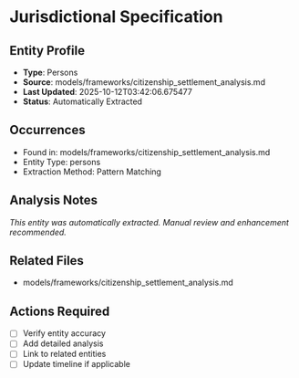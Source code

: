 # Jurisdictional Specification

## Entity Profile
- **Type**: Persons
- **Source**: models/frameworks/citizenship_settlement_analysis.md
- **Last Updated**: 2025-10-12T03:42:06.675477
- **Status**: Automatically Extracted

## Occurrences
- Found in: models/frameworks/citizenship_settlement_analysis.md
- Entity Type: persons
- Extraction Method: Pattern Matching

## Analysis Notes
*This entity was automatically extracted. Manual review and enhancement recommended.*

## Related Files
- models/frameworks/citizenship_settlement_analysis.md

## Actions Required
- [ ] Verify entity accuracy
- [ ] Add detailed analysis
- [ ] Link to related entities
- [ ] Update timeline if applicable
